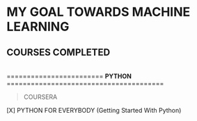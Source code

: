 # MY GOAL TOWARDS MACHINE LEARNING

## COURSES COMPLETED
\
======================== **PYTHON** =======================================
>COURSERA

[X] PYTHON FOR EVERYBODY (Getting Started With Python)
